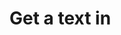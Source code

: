 # Get a text in <script type="text/javascript">
  This repositories about the get a some web scraping data with python. Data is <script type="text/javascript"> in web site's HTML. I get the be interested text in this class's. Python has more different modules for this job. For example you can get the be interested html data with bs4 but this class hasn't got a criteria and the class not alone in html data. We'll use to some module and traditional method with python.
  
  Thank you for read.

#License
